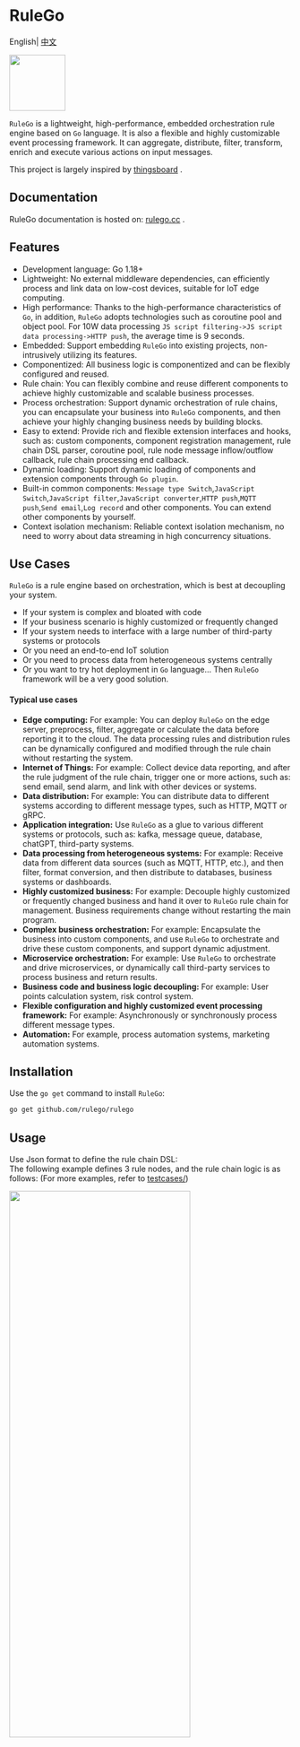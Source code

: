 # RuleGo

English| [中文](README_ZH.md)

<img src="doc/imgs/logo.png" width="100">   

`RuleGo` is a lightweight, high-performance, embedded orchestration rule engine based on `Go` language. It is also a flexible and highly customizable event processing framework. It can aggregate, distribute, filter, transform, enrich and execute various actions on input messages.

This project is largely inspired by [thingsboard](https://github.com/thingsboard/thingsboard) .

## Documentation

RuleGo documentation is hosted on: [rulego.cc](https://rulego.cc) .

## Features

* Development language: Go 1.18+
* Lightweight: No external middleware dependencies, can efficiently process and link data on low-cost devices, suitable for IoT edge computing.
* High performance: Thanks to the high-performance characteristics of `Go`, in addition, `RuleGo` adopts technologies such as coroutine pool and object pool. For 10W data processing `JS script filtering->JS script data processing->HTTP push`, the average time is 9 seconds.
* Embedded: Support embedding `RuleGo` into existing projects, non-intrusively utilizing its features.
* Componentized: All business logic is componentized and can be flexibly configured and reused.
* Rule chain: You can flexibly combine and reuse different components to achieve highly customizable and scalable business processes.
* Process orchestration: Support dynamic orchestration of rule chains, you can encapsulate your business into `RuleGo` components, and then achieve your highly changing business needs by building blocks.
* Easy to extend: Provide rich and flexible extension interfaces and hooks, such as: custom components, component registration management, rule chain DSL parser, coroutine pool, rule node message inflow/outflow callback, rule chain processing end callback.
* Dynamic loading: Support dynamic loading of components and extension components through `Go plugin`.
* Built-in common components: `Message type Switch`,`JavaScript Switch`,`JavaScript filter`,`JavaScript converter`,`HTTP push`,`MQTT push`,`Send email`,`Log record` and other components. You can extend other components by yourself.
* Context isolation mechanism: Reliable context isolation mechanism, no need to worry about data streaming in high concurrency situations.


## Use Cases

`RuleGo` is a rule engine based on orchestration, which is best at decoupling your system.

- If your system is complex and bloated with code
- If your business scenario is highly customized or frequently changed
- If your system needs to interface with a large number of third-party systems or protocols
- Or you need an end-to-end IoT solution
- Or you need to process data from heterogeneous systems centrally
- Or you want to try hot deployment in `Go` language...
  Then `RuleGo` framework will be a very good solution.

#### Typical use cases

* **Edge computing:** For example: You can deploy `RuleGo` on the edge server, preprocess, filter, aggregate or calculate the data before reporting it to the cloud. The data processing rules and distribution rules can be dynamically configured and modified through the rule chain without restarting the system.
* **Internet of Things:** For example: Collect device data reporting, and after the rule judgment of the rule chain, trigger one or more actions, such as: send email, send alarm, and link with other devices or systems.
* **Data distribution:** For example: You can distribute data to different systems according to different message types, such as HTTP, MQTT or gRPC.
* **Application integration:** Use `RuleGo` as a glue to various different systems or protocols, such as: kafka, message queue, database, chatGPT, third-party systems.
* **Data processing from heterogeneous systems:** For example: Receive data from different data sources (such as MQTT, HTTP, etc.), and then filter, format conversion, and then distribute to databases, business systems or dashboards.
* **Highly customized business:** For example: Decouple highly customized or frequently changed business and hand it over to `RuleGo` rule chain for management. Business requirements change without restarting the main program.
* **Complex business orchestration:** For example: Encapsulate the business into custom components, and use `RuleGo` to orchestrate and drive these custom components, and support dynamic adjustment.
* **Microservice orchestration:** For example: Use `RuleGo` to orchestrate and drive microservices, or dynamically call third-party services to process business and return results.
* **Business code and business logic decoupling:** For example: User points calculation system, risk control system.
* **Flexible configuration and highly customized event processing framework:** For example: Asynchronously or synchronously process different message types.
* **Automation:** For example, process automation systems, marketing automation systems.

## Installation

Use the `go get` command to install `RuleGo`:

```bash
go get github.com/rulego/rulego
```

## Usage

Use Json format to define the rule chain DSL:     
The following example defines 3 rule nodes, and the rule chain logic is as follows: (For more examples, refer to [testcases/](testcases))      

<img src="doc/imgs/rulechain/img_1.png" style="height:50%;width:80%;">

```json
{
  "ruleChain": {
    "name": "Test rule chain",
    "root": true,
    "debugMode": false
  },
  "metadata": {
    "nodes": [
      {
        "id": "s1",
        "type": "jsFilter",
        "name": "Filtering Data",
        "debugMode": true,
        "configuration": {
          "jsScript": "return msg!='bb';"
        }
      },
      {
        "id": "s2",
        "type": "jsTransform",
        "name": "Transform Data",
        "debugMode": true,
        "configuration": {
          "jsScript": "metadata['test']='test02';\n metadata['index']=50;\n msgType='TEST_MSG_TYPE2';\n var msg2=JSON.parse(msg);\n msg2['aa']=66;\n return {'msg':msg2,'metadata':metadata,'msgType':msgType};"
        }
      },
      {
        "id": "s3",
        "type": "restApiCall",
        "name": "Call Rest Api Push Data",
        "debugMode": true,
        "configuration": {
          "restEndpointUrlPattern": "http://192.168.216.21:9099/api/socket/msg",
          "requestMethod": "POST",
          "maxParallelRequestsCount": 200
        }
      }
    ],
    "connections": [
      {
        "fromId": "s1",
        "toId": "s2",
        "type": "True"
      },
      {
        "fromId": "s2",
        "toId": "s3",
        "type": "Success"
      }
    ],
    "ruleChainConnections": null
  }
}
```
Description:
- **`ruleChain`:** The root object of the rule chain definition, which contains the following fields:
  - `name`: The name of the rule chain, which can be any string.
  - `root`: A boolean value indicating whether this rule chain is the root rule chain or a sub-rule chain. Only one root rule chain is allowed per rule engine instance.
  - `debugMode`: A boolean value indicating whether this rule chain is in debug mode or not. If true, the debug callback function will be triggered when the rule chain processes messages.
- **`metadata`:** An object that contains the information of the nodes and connections in the rule chain, which has the following fields:
  - `nodes`: An array of objects, each representing a rule node in the rule chain. Each node object has the following fields:
    - `id`: A unique identifier for the node, which can be any string.
    - `type`: The type of the node, which determines the logic and behavior of the node. It should match one of the registered node types in the rule engine.
    - `name`: The name of the node, which can be any string.
    - `debugMode`: A boolean value indicating whether this node is in debug mode or not. If true, the debug callback function will be triggered when the node processes messages.
    - `configuration`: An object that contains the configuration parameters for the node, which vary depending on the node type. For example, a JS filter node may have a `jsScript` field that defines the filtering logic, while a REST API call node may have a `restEndpointUrlPattern` field that defines the URL to call.
  - `connections`: An array of objects, each representing a connection between two nodes in the rule chain. Each connection object has the following fields:
    - `fromId`: The id of the source node of the connection, which should match one of the node ids in the nodes array.
    - `toId`: The id of the destination node of the connection, which should match one of the node ids in the nodes array.
    - `type`: The type of the connection, which determines when and how messages are sent from one node to another. It should match one of the supported connection types by the source node type. For example, a JS filter node may support two connection types: "True" and "False", indicating whether messages pass or fail the filter condition.
  - `ruleChainConnections`: An array of objects, each representing a connection between a node and a sub-rule chain in the rule chain. Each rule chain connection object has the following fields:
    - `fromId`: The id of the source node of the connection, which should match one of the node ids in the nodes array.
    - `toId`: The id of the destination sub-rule chain of the connection, which should match one of the registered sub-rule chains in the rule engine.
    - `type`: The type of the connection, which determines when and how messages are sent from one node to another. It should match one of the supported connection types by the source node type.

Import the `RuleGo` package and create a rule engine instance:

```go
import "github.com/rulego/rulego"

//Create a rule engine instance, each rule engine instance has only one root rule chain
ruleEngine, err := rulego.New("rule01", []byte(ruleFile))
```

Give the message, message type, and message metadata to the rule engine instance for processing:

```go
//Define message metadata
metaData := types.NewMetadata()
metaData.PutValue("productType", "test01")
//Define message and message type
msg := types.NewMsg(0, "TELEMETRY_MSG", types.JSON, metaData, "{\"temperature\":35}")

//Give the message to the rule engine for processing
//The engine will process data based on the configuration of the rule chain, which supports hot updates
ruleEngine.OnMsg(msg)
```

Update rule chain

```go
//Update root rule chain
err := ruleEngine.ReloadSelf([]byte(ruleFile))
//Update a node of the rule chain
ruleEngine.ReloadChild("rule_chain_test", nodeFile)
```

Rule engine instance management:

```go
//Get the created rule engine instance by ID
ruleEngine, ok := rulego.Get("rule01")
//Delete the created rule engine instance
rulego.Del("rule01")
```

### Configuration

See `types.Config` for details

```go
//Create a default configuration
config := rulego.NewConfig()
//Debug node callback, the node configuration must be configured with debugMode:true to trigger the call
//Both node input and output information will call this callback function
config.OnDebug = func (chainId,flowType string, nodeId string, msg types.RuleMsg, relationType string, err error) {
}
//Global rule chain end callback
//If you just want to call for a single message, use the ruleEngine.OnMsgWithOptions method
//Note: If the rule chain has multiple branch endpoints, it will be called multiple times
config.OnEnd = func (msg types.RuleMsg, err error) {
}
//Use Configuration 
ruleEngine, err := rulego.New("rule01", []byte(ruleFile), rulego.WithConfig(config))
```

## About rule chain

### Rule node

Rule node is the basic component of the rule engine, it processes a single incoming message at a time and generates one or more outgoing messages. Rule node is the main logic unit of the rule engine. Rule nodes can filter, enrich, transform incoming messages, execute actions or communicate with external systems. You can easily encapsulate your business into `RuleGo`
node components, and then flexibly configure and reuse them, like building blocks to achieve your business needs. 

- Custom node component: [examples/custom_component](examples/custom_component)  or [Documentation](https://rulego.cc/pages/caed1b/)
- Provide custom components using the `go plugin` method: [examples/plugin](examples/custom_component) or [Documentation](https://rulego.cc/pages/caed1b/#go-plugin-%E6%96%B9%E5%BC%8F%E6%8F%90%E4%BE%9B%E7%BB%84%E4%BB%B6)
- `RuleGo` has a large number of [standard components](https://rulego.cc/pages/88fc3c/), and also provides [extension components](https://rulego.cc/pages/d7fc43/)


### Rule chain

Rule chain is a logical group of `rule nodes` and their `relationTypes`. It receives outbound messages from nodes and sends them to the next node or nodes through a specified `relationship`. Here are some common rule chain examples:

#### Sequential execution:
  <img src="doc/imgs/rulechain/img_1.png" style="height:50%;width:80%;">

--------
#### Asynchronous + sequential execution:
  <img src="doc/imgs/rulechain/img_2.png" style="height:50%;width:80%;">

--------
#### Using sub-rule chain method:
  <img src="doc/imgs/rulechain/img_3.png" style="height:50%;width:80%;">

--------
#### Some complex examples:
  <img src="doc/imgs/rulechain/img_4.png" style="height:50%;width:80%;">

--------

## Data Integration

`RuleGo` provides `Endpoint` module for unified data integration and processing of heterogeneous systems.       
For more details, please refer to: [Endpoint](endpoint/README.md)

## Performance

`RuleGo` almost does not increase system overhead, resource consumption is extremely low, because it uses object coroutine pool and object pool, even higher performance than directly calling business methods, especially suitable for running on edge servers.

--------
Machine: Raspberry Pi 2 (900MHz Cortex-A7*4,1GB LPDDR2)  
Data size: 260B   
Rule chain: JS script filtering->JS complex transformation->HTTP push   
Test results: 100 concurrent and 500 concurrent, memory consumption does not change much around 19M

## Contribution

Any form of contribution is welcome, including submitting issues, suggestions, documentation, tests or code. Please follow these steps:

* Clone the project repository to your local machine
* Create a new branch and make modifications
* Submit a merge request to the main branch
* Wait for review and feedback

## License

`RuleGo` uses Apache 2.0 license, please refer to [LICENSE](LICENSE) file for details.